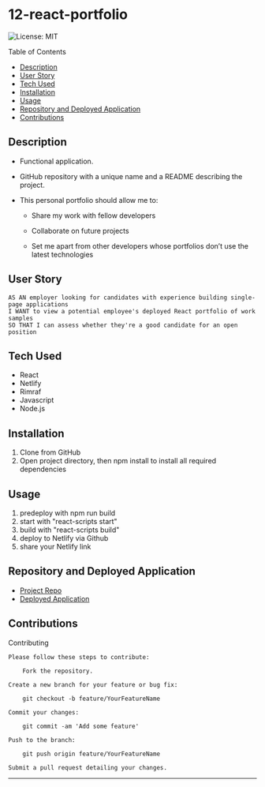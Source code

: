 # 12-react-portfolio

![License: MIT](https://img.shields.io/badge/License-MIT-yellow.svg)

Table of Contents

- [Description](#description)
- [User Story](#userstory)
- [Tech Used](#techused)
- [Installation](#installation)
- [Usage](#usage)
- [Repository and Deployed Application](#repositoryanddeployedapplication)
- [Contributions](#contributions)


## Description
* Functional application.

* GitHub repository with a unique name and a README describing the project.

* This personal portfolio should allow me to:

  * Share my work with fellow developers

  * Collaborate on future projects

  * Set me apart from other developers whose portfolios don’t use the latest technologies

## User Story
```
AS AN employer looking for candidates with experience building single-page applications
I WANT to view a potential employee's deployed React portfolio of work samples
SO THAT I can assess whether they're a good candidate for an open position
```
## Tech Used
- React
- Netlify
- Rimraf
- Javascript
- Node.js

## Installation
1. Clone from GitHub
2. Open project directory, then npm install to install all required dependencies 

## Usage
1. predeploy with npm run build
2. start with "react-scripts start"
3. build with "react-scripts build"
4. deploy to Netlify via Github
5. share your Netlify link

## Repository and Deployed Application

  - [Project Repo](https://github.com/mglo196/react-portfolio)
  - [Deployed Application](https://reactportfolio323232.netlify.app/#)

## Contributions
Contributing

    Please follow these steps to contribute:

        Fork the repository.

    Create a new branch for your feature or bug fix:

        git checkout -b feature/YourFeatureName

    Commit your changes:

        git commit -am 'Add some feature'

    Push to the branch:

        git push origin feature/YourFeatureName

    Submit a pull request detailing your changes.

---

